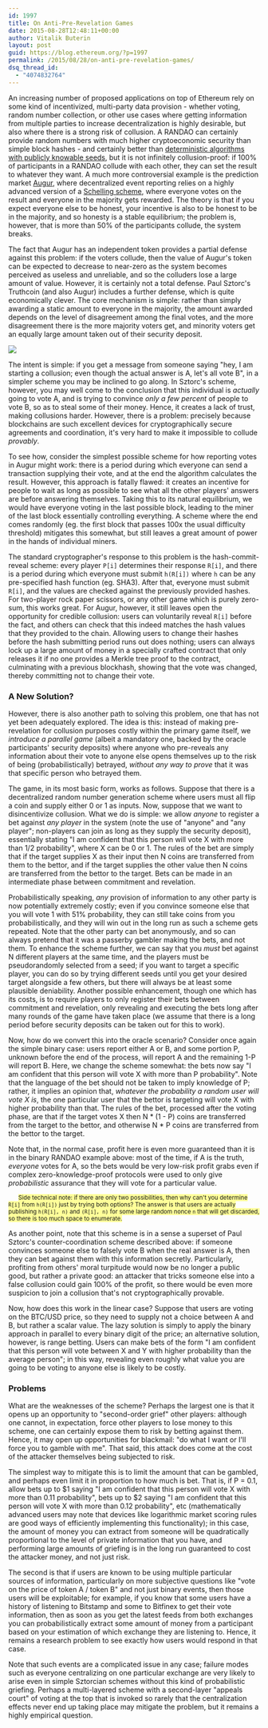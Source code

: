 ```yaml
---
id: 1997
title: On Anti-Pre-Revelation Games
date: 2015-08-28T12:48:11+00:00
author: Vitalik Buterin
layout: post
guid: https://blog.ethereum.org/?p=1997
permalink: /2015/08/28/on-anti-pre-revelation-games/
dsq_thread_id:
  - "4074832764"
---
```

<p>An increasing number of proposed applications on top of Ethereum rely on some kind of incentivized, multi-party data provision - whether voting, random number collection, or other use cases where getting information from multiple parties to increase decentralization is highly desirable, but also where there is a strong risk of collusion. A RANDAO can certainly provide random numbers with much higher cryptoeconomic security than simple block hashes - and certainly better than <a href="http://martin.swende.se/blog/Breaking_the_house.html">deterministic algorithms with publicly knowable seeds</a>, but it is not infinitely collusion-proof: if 100% of participants in a RANDAO collude with each other, they can set the result to whatever they want. A much more controversial example is the prediction market <a href="http://augur.net">Augur</a>, where decentralized event reporting relies on a highly advanced version of a <a href="https://blog.ethereum.org/2014/03/28/schellingcoin-a-minimal-trust-universal-data-feed/">Schelling scheme</a>, where everyone votes on the result and everyone in the majority gets rewarded. The theory is that if you expect everyone else to be honest, your incentive is also to be honest to be in the majority, and so honesty is a stable equilibrium; the problem is, however, that is more than 50% of the participants collude, the system breaks.</p>

<p>The fact that Augur has an independent token provides a partial defense against this problem: if the voters collude, then the value of Augur's token can be expected to decrease to near-zero as the system becomes perceived as useless and unreliable, and so the colluders lose a large amount of value. However, it is certainly not a total defense. Paul Sztorc's Truthcoin (and also Augur) includes a further defense, which is quite economically clever. The core mechanism is simple: rather than simply awarding a static amount to everyone in the majority, the amount awarded depends on the level of disagreement among the final votes, and the more disagreement there is the more majority voters get, and minority voters get an equally large amount taken out of their security deposit.</p>

<img src="https://blog.ethereum.org/wp-content/uploads/2015/08/schellingcoin_payoff1.png"></img>

<p>The intent is simple: if you get a message from someone saying "hey, I am starting a collusion; even though the actual answer is A, let's all vote B", in a simpler scheme you may be inclined to go along. In Sztorc's scheme, however, you may well come to the conclusion that this individual is <em>actually</em> going to vote A, and is trying to convince <em>only a few percent</em> of people to vote B, so as to steal some of their money. Hence, it creates a lack of trust, making collusions harder. However, there is a problem: precisely because blockchains are such excellent devices for cryptographically secure agreements and coordination, it's very hard to make it impossible to collude <em>provably</em>.</p>

<p>To see how, consider the simplest possible scheme for how reporting votes in Augur might work: there is a period during which everyone can send a transaction supplying their vote, and at the end the algorithm calculates the result. However, this approach is fatally flawed: it creates an incentive for people to wait as long as possible to see what all the other players' answers are before answering themselves. Taking this to its natural equilibrium, we would have everyone voting in the last possible block, leading to the miner of the last block essentially controlling everything. A scheme where the end comes randomly (eg. the first block that passes 100x the usual difficulty threshold) mitigates this somewhat, but still leaves a great amount of power in the hands of individual miners.</p>

<p>The standard cryptographer's response to this problem is the hash-commit-reveal scheme: every player <code>P[i]</code> determines their response <code>R[i]</code>, and there is a period during which everyone must submit <code>h(R[i])</code> where <code>h</code> can be any pre-specified hash function (eg. SHA3). After that, everyone must submit <code>R[i]</code>, and the values are checked against the previously provided hashes. For two-player rock paper scissors, or any other game which is purely zero-sum, this works great. For Augur, however, it still leaves open the opportunity for credible collusion: users can voluntarily reveal <code>R[i]</code> before the fact, and others can check that this indeed matches the hash values that they provided to the chain. Allowing users to change their hashes before the hash submitting period runs out does nothing; users can always lock up a large amount of money in a specially crafted contract that only releases it if no one provides a Merkle tree proof to the contract, culminating with a previous blockhash, showing that the vote was changed, thereby committing not to change their vote.</p>

<h3>A New Solution?</h3>

<p>However, there is also another path to solving this problem, one that has not yet been adequately explored. The idea is this: instead of making pre-revelation for collusion purposes costly within the primary game itself, we <em>introduce a parallel game</em> (albeit a mandatory one, backed by the oracle participants' security deposits) where anyone who pre-reveals any information about their vote to anyone else opens themselves up to the risk of being (probabilistically) betrayed, <em>without any way to prove</em> that it was that specific person who betrayed them.</p>

<p>The game, in its most basic form, works as follows. Suppose that there is a decentralized random number generation scheme where users must all flip a coin and supply either 0 or 1 as inputs. Now, suppose that we want to disincentivize collusion. What we do is simple: we allow <em>anyone</em> to register a bet against <em>any player</em> in the system (note the use of "anyone" and "any player"; non-players can join as long as they supply the security deposit), essentially stating "I am confident that this person will vote X with more than 1/2 probability", where X can be 0 or 1. The rules of the bet are simply that if the target supplies X as their input then N coins are transferred from them to the bettor, and if the target supplies the other value then N coins are transferred from the bettor to the target. Bets can be made in an intermediate phase between commitment and revelation.</p>

<p>Probabilistically speaking, <em>any</em> provision of information to any other party is now potentially extremely costly; even if you convince someone else that you will vote 1 with 51% probability, they can still take coins from you probabilistically, and they will win out in the long run as such a scheme gets repeated. Note that the other party can bet anonymously, and so can always pretend that it was a passerby gambler making the bets, and not them. To enhance the scheme further, we can say that you <em>must</em> bet against N different players at the same time, and the players must be pseudorandomly selected from a seed; if you want to target a specific player, you can do so by trying different seeds until you get your desired target alongside a few others, but there will always be at least some plausible deniability. Another possible enhancement, though one which has its costs, is to require players to only register their bets between commitment and revelation, only revealing and executing the bets long after many rounds of the game have taken place (we assume that there is a long period before security deposits can be taken out for this to work).</p>

<p>Now, how do we convert this into the oracle scenario? Consider once again the simple binary case: users report either A or B, and some portion P, unknown before the end of the process, will report A and the remaining 1-P will report B. Here, we change the scheme somewhat: the bets now say "I am confident that this person will vote X with more than P probability". Note that the language of the bet should not be taken to imply knowledge of P; rather, it implies an opinion that, <em>whatever the probability a random user will vote X is</em>, the one particular user that the bettor is targeting will vote X with higher probability than that. The rules of the bet, processed after the voting phase, are that if the target votes X then N * (1 - P) coins are transferred from the target to the bettor, and otherwise N * P coins are transferred from the bettor to the target.</p>

<p>Note that, in the normal case, profit here is even more guaranteed than it is in the binary RANDAO example above: most of the time, if A is the truth, <em>everyone</em> votes for A, so the bets would be very low-risk profit grabs even if complex zero-knowledge-proof protocols were used to only give <em>probabilistic</em> assurance that they will vote for a particular value.</p>

<p><small style="margin: 20px; background-color:ffff99">
Side technical note: if there are only two possibilities, then why can't you determine <code>R[i]</code> from <code>h(R[i])</code> just by trying both options? The answer is that users are actually publishing <code>h(R[i], n)</code> and <code>(R[i], n)</code> for some large random nonce <code>n</code> that will get discarded, so there is too much space to enumerate.
</small></p>

<p>As another point, note that this scheme is in a sense a superset of Paul Sztorc's counter-coordination scheme described above: if someone convinces someone else to falsely vote B when the real answer is A, then they can bet against them with this information secretly. Particularly, profiting from others' moral turpitude would now be no longer a public good, but rather a private good: an attacker that tricks someone else into a false collusion could gain 100% of the profit, so there would be even more suspicion to join a collusion that's not cryptographically provable.</p>

<p>Now, how does this work in the linear case? Suppose that users are voting on the BTC/USD price, so they need to supply not a choice between A and B, but rather a scalar value. The lazy solution is simply to apply the binary approach in parallel to every binary digit of the price; an alternative solution, however, is range betting. Users can make bets of the form "I am confident that this person will vote between X and Y with higher probability than the average person"; in this way, revealing even roughly what value you are going to be voting to anyone else is likely to be costly.</p>

<h3>Problems</h3>

<p>What are the weaknesses of the scheme? Perhaps the largest one is that it opens up an opportunity to "second-order grief" other players: although one cannot, in expectation, force other players to lose money to this scheme, one can certainly expose them to risk by betting against them. Hence, it may open up opportunities for blackmail: "do what I want or I'll force you to gamble with me". That said, this attack does come at the cost of the attacker themselves being subjected to risk.</p>

<p>The simplest way to mitigate this is to limit the amount that can be gambled, and perhaps even limit it in proportion to how much is bet. That is, if P = 0.1, allow bets up to $1 saying "I am confident that this person will vote X with more than 0.11 probability", bets up to $2 saying "I am confident that this person will vote X with more than 0.12 probability", etc (mathematically advanced users may note that devices like logarithmic market scoring rules are good ways of efficiently implementing this functionality); in this case, the amount of money you can extract from someone will be quadratically proportional to the level of private information that you have, and performing large amounts of griefing is in the long run guaranteed to cost the attacker money, and not just risk.</p>

<p>The second is that if users are known to be using multiple particular sources of information, particularly on more subjective questions like "vote on the price of token A / token B" and not just binary events, then those users will be exploitable; for example, if you know that some users have a history of listening to Bitstamp and some to Bitfinex to get their vote information, then as soon as you get the latest feeds from both exchanges you can probabilistically extract some amount of money from a participant based on your estimation of which exchange they are listening to. Hence, it remains a research problem to see exactly how users would respond in that case.</p>

<p>Note that such events are a complicated issue in any case; failure modes such as everyone centralizing on one particular exchange are very likely to arise even in simple Sztorcian schemes without this kind of probabilistic griefing. Perhaps a multi-layered scheme with a second-layer "appeals court" of voting at the top that is invoked so rarely that the centralization effects never end up taking place may mitigate the problem, but it remains a highly empirical question.</p>
